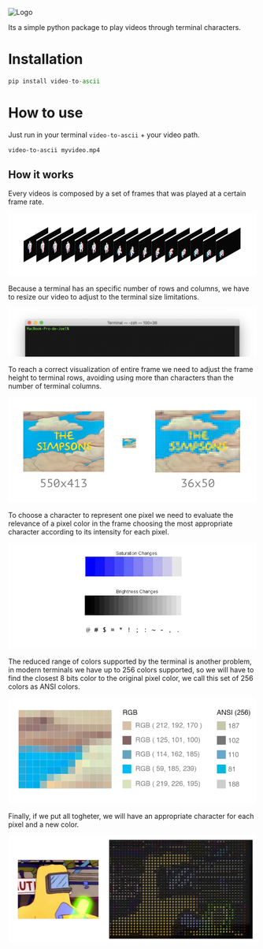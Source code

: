 ![Logo](images/logo_small.png )

Its a simple python package to play videos through terminal characters.

# Installation

```python
pip install video-to-ascii
```

# How to use

Just run in your terminal `video-to-ascii` + your video path.

```bash
video-to-ascii myvideo.mp4
```

## How it works

Every videos is composed by a set of frames that was played at a certain frame rate.

![frames](images/imgVideoFrames.png)

Because a terminal has an specific number of rows and columns, we have to resize our video to adjust to the terminal size limitations.

![frames](images/imgTerminal.png)

To reach a correct visualization of entire frame we need to adjust the frame height to terminal rows, avoiding using more than characters than the number of terminal columns.

![frames](images/imgFrameResize.png)

To choose a character to represent one pixel we need to evaluate the relevance of a pixel color in the frame choosing the most appropriate character according to its intensity for each pixel.

![frames](images/imgBrightnes.png)

The reduced range of colors supported by the terminal is another problem, in modern terminals we have up to 256 colors supported, so we will have to find the closest 8 bits color to the original  pixel color, we call this set of 256 colors as ANSI colors.

![frames](images/imgPixelSection.png)

Finally, if we put all togheter, we will have an appropriate character for each pixel and a new color.

![frames](images/imgPixelImage.png)

